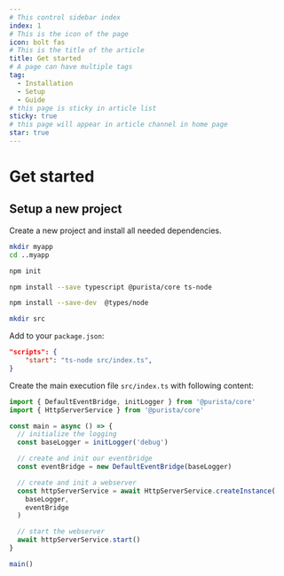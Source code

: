 ```yaml
---
# This control sidebar index
index: 1
# This is the icon of the page
icon: bolt fas
# This is the title of the article
title: Get started
# A page can have multiple tags
tag:
  - Installation
  - Setup
  - Guide
# this page is sticky in article list
sticky: true
# this page will appear in article channel in home page
star: true
---
```


# Get started

## Setup a new project

Create a new project and install all needed dependencies.

```sh
mkdir myapp
cd ..myapp

npm init

npm install --save typescript @purista/core ts-node

npm install --save-dev  @types/node

mkdir src
```

Add to your `package.json`:

```json
"scripts": {
    "start": "ts-node src/index.ts",
}
```

Create the main execution file `src/index.ts` with following content:

```typescript
import { DefaultEventBridge, initLogger } from '@purista/core'
import { HttpServerService } from '@purista/core'

const main = async () => {
  // initialize the logging
  const baseLogger = initLogger('debug')

  // create and init our eventbridge
  const eventBridge = new DefaultEventBridge(baseLogger)

  // create and init a webserver
  const httpServerService = await HttpServerService.createInstance(
    baseLogger,
    eventBridge
  )

  // start the webserver
  await httpServerService.start()
}

main()

```
